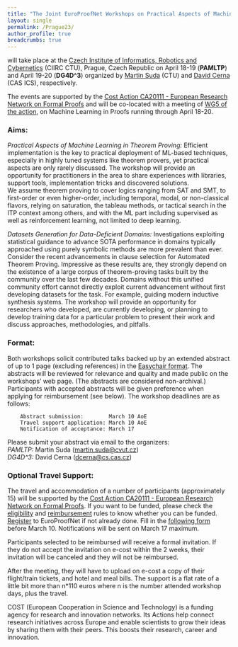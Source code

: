 ```yaml
---
title: "The Joint EuroProofNet Workshops on Practical Aspects of Machine Learning in Theorem Proving (PAMLTP) and Datasets Generation for Data-Deficient Domains (DG4D^3)"
layout: single
permalink: /Prague23/
author_profile: true
breadcrumbs: true
---
```

will take place at the [Czech Institute of Informatics, Robotics and Cybernetics](https://www.ciirc.cvut.cz/cs/) (CIIRC CTU), Prague, Czech Republic on April 18-19 (**PAMLTP**) and April 19-20 (**DG4D^3**) organized by [Martin Suda](http://people.ciirc.cvut.cz/~sudamar2/) (CTU) and [David Cerna](https://www.cs.cas.cz/staff/dcerna) (CAS ICS), respectively.

The events are supported by the [Cost Action CA20111 - European Research Network on Formal Proofs](https://europroofnet.github.io/) and will be co-located with a meeting of [WG5 of the action](https://europroofnet.github.io/wg5/), on Machine Learning in Proofs running through April 18-20.

### Aims:

*Practical Aspects of Machine Learning in Theorem Proving:*  Efficient implementation is the key to practical deployment of ML-based techniques,	especially in highly tuned systems like theorem provers, yet practical aspects are only rarely discussed. The workshop will provide an opportunity for practitioners in the area to share experiences with libraries, support tools, implementation tricks and discovered solutions.  
We assume theorem proving to cover logics ranging from SAT and SMT, to first-order or even higher-order, including temporal, modal, or non-classical flavors, relying on saturation, the tableau methods, or tactical search in the ITP context among others, and with the ML part including supervised as well as reinforcement learning, not limited to deep learning.


*Datasets Generation for Data-Deficient Domains:*  Investigations exploiting statistical guidance to advance SOTA performance in domains typically approached using purely symbolic methods are more prevalent than ever.  Consider the recent advancements in clause selection for Automated Theorem Proving.  Impressive as these results are, they strongly depend on the existence of a large corpus of theorem-proving tasks built by the community over the last few decades. Domains without this unified community effort cannot directly exploit current advancement without first developing datasets for the task. For example, guiding modern inductive synthesis systems. The workshop will provide an opportunity for researchers who developed, are currently developing, or planning to develop training data for a particular problem to present their work and discuss approaches, methodologies, and pitfalls.

### Format:

Both workshops solicit contributed talks backed up by an extended abstract of up to 1 page (excluding references) in the [Easychair format](https://easychair.org/publications/for_authors). The abstracts will be reviewed for relevance and quality and made public on the workshops’ web page. (The abstracts are considered non-archival.)  Participants with accepted abstracts will be given preference when applying for reimbursement (see below). The workshop deadlines are as follows:

        Abstract submission:        March 10 AoE
        Travel support application: March 10 AoE
        Notification of acceptance: March 17

 Please submit your abstract via email to the organizers:  
*PAMLTP:* Martin Suda (<martin.suda@cvut.cz>)     
*DG4D^3:* David Cerna (<dcerna@cs.cas.cz>)

### Optional Travel Support:

The travel and accommodation of a number of participants (approximately 15) will be supported by the [Cost Action CA20111 - European Research Network on Formal Proofs](https://europroofnet.github.io/).
If you want to be funded, please
check the [eligibility](https://europroofnet.github.io/eligibility) and [reimbursement](https://europroofnet.github.io/reimbursement-rules/) rules to know whether you can be funded.
[Register](https://e-services.cost.eu/action/CA20111/working-groups/apply) to EuroProofNet if not already done.
Fill in the [following form](https://docs.google.com/forms/d/e/1FAIpQLSeFTGEY83NeryEMKe-_485uwdTkguhkJpvNkVRsdpoSyMxIlQ/viewform?usp=sf_link) before March 10.
Notifications will be sent on March 17 maximum.

Participants selected to be reimbursed will receive a formal
invitation. If they do not accept the invitation on e-cost within the
2 weeks, their invitation will be canceled and they will not be
reimbursed.

After the meeting, they will have to upload on e-cost a copy of their
flight/train tickets, and hotel and meal bills. The support is a flat
rate of a little bit more than n*110 euros where n is the number
attended workshop days, plus the travel.

COST (European Cooperation in Science and Technology) is a funding
agency for research and innovation networks. Its Actions help connect
research initiatives across Europe and enable scientists to grow their
ideas by sharing them with their peers. This boosts their research,
career and innovation.
